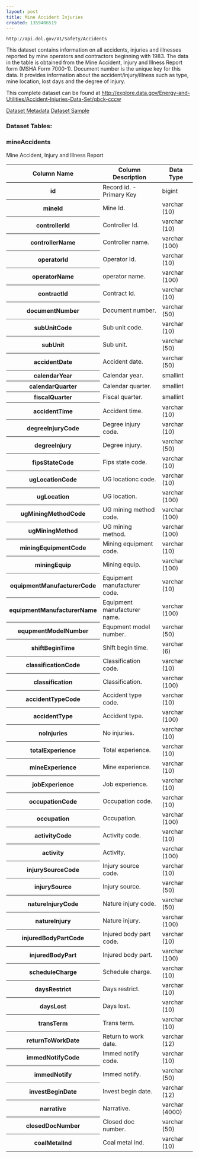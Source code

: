 ```yaml
---
layout: post
title: Mine Accident Injuries
created: 1359406519
---
```


```
http://api.dol.gov/V1/Safety/Accidents
```

<p>This dataset contains information on all accidents, injuries and illnesses reported by mine operators and contractors beginning with 1983. The data in the table is obtained from the Mine Accident, Injury and Illness Report form (MSHA Form 7000-1). Document number is the unique key for this data. It provides information about the accident/injury/illness such as type, mine location, lost days and the degree of injury.</p>

<p>This complete dataset can be found at <a href="http://www.dol.gov/cgi-bin/leave-dol.asp?exiturl=http://explore.data.gov/Energy-and-Utilities/Accident-Injuries-Data-Set/qbck-cccw&amp;exitTitle=Accident Injuries Data Set&amp;fedpage=yes">http://explore.data.gov/Energy-and-Utilities/Accident-Injuries-Data-Set/qbck-cccw</a></p>


<a href ="http://api.dol.gov/V1/Safety/Accidents/$metadata" class="button radius button_dataset">Dataset Metadata</a>
<a href ="https://devtools.dol.gov/APISampler/Home/Index1?datasetName=DOL Mine Accident Injuries Data Set" class="button radius button_dataset">Dataset Sample</a>


### Dataset Tables:  
<h3>mineAccidents </h3>
<p>Mine Accident, Injury and Illness Report</p>
<table>
	<thead>
		<tr>
			<th>Column Name</th>
			<th>Column Description</th>
			<th>Data Type</th>
		</tr>
	</thead>
	<tbody>
		<tr>
			<th>id</th>
			<td>Record id. - Primary Key</td>
			<td>bigint</td>
		</tr>
		<tr>
			<th>mineId</th>
			<td>Mine Id.</td>
			<td>varchar (10)</td>
		</tr>
		<tr>
			<th>controllerId</th>
			<td>Controller Id.</td>
			<td>varchar (10)</td>
		</tr>
		<tr>
			<th>controllerName</th>
			<td>Controller name.</td>
			<td>varchar (100)</td>
		</tr>
		<tr>
			<th>operatorId</th>
			<td>Operator Id.</td>
			<td>varchar (10)</td>
		</tr>
		<tr>
			<th>operatorName</th>
			<td>operator name.</td>
			<td>varchar (100)</td>
		</tr>
		<tr>
			<th>contractId</th>
			<td>Contract Id.</td>
			<td>varchar (10)</td>
		</tr>
		<tr>
			<th>documentNumber</th>
			<td>Document number.</td>
			<td>varchar (50)</td>
		</tr>
		<tr>
			<th>subUnitCode</th>
			<td>Sub unit code.</td>
			<td>varchar (10)</td>
		</tr>
		<tr>
			<th>subUnit</th>
			<td>Sub unit.</td>
			<td>varchar (50)</td>
		</tr>
		<tr>
			<th>accidentDate</th>
			<td>Accident date.</td>
			<td>varchar (50)</td>
		</tr>
		<tr>
			<th>calendarYear</th>
			<td>Calendar year.</td>
			<td>smallint</td>
		</tr>
		<tr>
			<th>calendarQuarter</th>
			<td>Calendar quarter.</td>
			<td>smallint</td>
		</tr>
		<tr>
			<th>fiscalQuarter</th>
			<td>Fiscal quarter.</td>
			<td>smallint</td>
		</tr>
		<tr>
			<th>accidentTime</th>
			<td>Accident time.</td>
			<td>varchar (10)</td>
		</tr>
		<tr>
			<th>degreeInjuryCode</th>
			<td>Degree injury code.</td>
			<td>varchar (10)</td>
		</tr>
		<tr>
			<th>degreeInjury</th>
			<td>Degree injury.</td>
			<td>varchar (50)</td>
		</tr>
		<tr>
			<th>fipsStateCode</th>
			<td>Fips state code.</td>
			<td>varchar (10)</td>
		</tr>
		<tr>
			<th>ugLocationCode</th>
			<td>UG locationc code.</td>
			<td>varchar (10)</td>
		</tr>
		<tr>
			<th>ugLocation</th>
			<td>UG location.</td>
			<td>varchar (100)</td>
		</tr>
		<tr>
			<th>ugMiningMethodCode</th>
			<td>UG mining method code.</td>
			<td>varchar (100)</td>
		</tr>
		<tr>
			<th>ugMiningMethod</th>
			<td>UG mining method.</td>
			<td>varchar (100)</td>
		</tr>
		<tr>
			<th>miningEquipmentCode</th>
			<td>Mining equipment code.</td>
			<td>varchar (10)</td>
		</tr>
		<tr>
			<th>miningEquip</th>
			<td>Mining equip.</td>
			<td>varchar (100)</td>
		</tr>
		<tr>
			<th>equipmentManufacturerCode</th>
			<td>Equipment manufacturer code.</td>
			<td>varchar (10)</td>
		</tr>
		<tr>
			<th>equipmentManufacturerName</th>
			<td>Equipment manufacturer name.</td>
			<td>varchar (100)</td>
		</tr>
		<tr>
			<th>equpmentModelNumber</th>
			<td>Equpment model number.</td>
			<td>varchar (50)</td>
		</tr>
		<tr>
			<th>shiftBeginTime</th>
			<td>Shift begin time.</td>
			<td>varchar (6)</td>
		</tr>
		<tr>
			<th>classificationCode</th>
			<td>Classification code.</td>
			<td>varchar (10)</td>
		</tr>
		<tr>
			<th>classification</th>
			<td>Classification.</td>
			<td>varchar (100)</td>
		</tr>
		<tr>
			<th>accidentTypeCode</th>
			<td>Accident type code.</td>
			<td>varchar (10)</td>
		</tr>
		<tr>
			<th>accidentType</th>
			<td>Accident type.</td>
			<td>varchar (100)</td>
		</tr>
		<tr>
			<th>noInjuries</th>
			<td>No injuries.</td>
			<td>varchar (10)</td>
		</tr>
		<tr>
			<th>totalExperience</th>
			<td>Total experience.</td>
			<td>varchar (10)</td>
		</tr>
		<tr>
			<th>mineExperience</th>
			<td>Mine experience.</td>
			<td>varchar (10)</td>
		</tr>
		<tr>
			<th>jobExperience</th>
			<td>Job experience.</td>
			<td>varchar (10)</td>
		</tr>
		<tr>
			<th>occupationCode</th>
			<td>Occupation code.</td>
			<td>varchar (10)</td>
		</tr>
		<tr>
			<th>occupation</th>
			<td>Occupation.</td>
			<td>varchar (100)</td>
		</tr>
		<tr>
			<th>activityCode</th>
			<td>Activity code.</td>
			<td>varchar (10)</td>
		</tr>
		<tr>
			<th>activity</th>
			<td>Activity.</td>
			<td>varchar (100)</td>
		</tr>
		<tr>
			<th>injurySourceCode</th>
			<td>Injury source code.</td>
			<td>varchar (10)</td>
		</tr>
		<tr>
			<th>injurySource</th>
			<td>Injury source.</td>
			<td>varchar (50)</td>
		</tr>
		<tr>
			<th>natureInjuryCode</th>
			<td>Nature injury code.</td>
			<td>varchar (50)</td>
		</tr>
		<tr>
			<th>natureInjury</th>
			<td>Nature injury.</td>
			<td>varchar (100)</td>
		</tr>
		<tr>
			<th>injuredBodyPartCode</th>
			<td>Injured body part code.</td>
			<td>varchar (10)</td>
		</tr>
		<tr>
			<th>injuredBodyPart</th>
			<td>Injured body part.</td>
			<td>varchar (100)</td>
		</tr>
		<tr>
			<th>scheduleCharge</th>
			<td>Schedule charge.</td>
			<td>varchar (10)</td>
		</tr>
		<tr>
			<th>daysRestrict</th>
			<td>Days restrict.</td>
			<td>varchar (10)</td>
		</tr>
		<tr>
			<th>daysLost</th>
			<td>Days lost.</td>
			<td>varchar (10)</td>
		</tr>
		<tr>
			<th>transTerm</th>
			<td>Trans term.</td>
			<td>varchar (10)</td>
		</tr>
		<tr>
			<th>returnToWorkDate</th>
			<td>Return to work date.</td>
			<td>varchar (12)</td>
		</tr>
		<tr>
			<th>immedNotifyCode</th>
			<td>Immed notify code.</td>
			<td>varchar (10)</td>
		</tr>
		<tr>
			<th>immedNotify</th>
			<td>Immed notify.</td>
			<td>varchar (50)</td>
		</tr>
		<tr>
			<th>investBeginDate</th>
			<td>Invest begin date.</td>
			<td>varchar (12)</td>
		</tr>
		<tr>
			<th>narrative</th>
			<td>Narrative.</td>
			<td>varchar (4000)</td>
		</tr>
		<tr>
			<th>closedDocNumber</th>
			<td>Closed doc number.</td>
			<td>varchar (50)</td>
		</tr>
		<tr>
			<th>coalMetalInd</th>
			<td>Coal metal ind.</td>
			<td>varchar (10)</td>
		</tr>
	</tbody>
</table>
